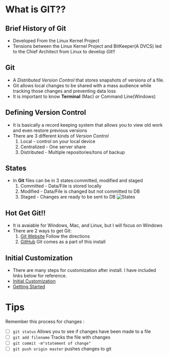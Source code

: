 # What is GIT??

## Brief History of Git

- Developed From the Linux Kernel Project
- Tensions between the Linux Kernel Project and BitKeeper(A DVCS) led
    to the Chief Architect from Linux to develop *Git!!* 

## Git

- A *Distributed Version Control* that stores snapshots of versions
    of a file.
- Git allows local changes to be shared with a mass audience while
    tracking those changes and preventing data loss
- It is important to know **Terminal** (Mac) or Command Line(Windows)

## Defining Version Control

- It is basically a record keeping system that allows you to view 
    old work and even restore previous versions
- There are 3 different kinds of *Version Control*
    1. Local - control on your local device
    2. Centralized - One server share
    3. Distributed - Multiple repositories/tons of backup

## States

- In **Git** files can be in 3 states:committed, modified and staged
    1. Committed - Data/File is stored locally
    2. Modified - Data/File is changed but not committed to DB
    3. Staged - Changes are ready to be sent to DB
![States](https://blog.udemy.com/wp-content/uploads/2015/08/image066.png)

## Hot Get Git!!

- It is avaiable for Windows, Mac, and Linux, but I will focus on Windows
- There are 2 ways to get Git:
    1. [Git Website](http://git-scm.com/download/win) Follow the directions
    2. [GitHub](http://windows.github.com) Git comes as a part of this install

## Initial Customization

- There are many steps for customization after install. I have included links below for reference.
- [Initial Customization](https://blog.udemy.com/git-tutorial-a-comprehensive-guide/)
- [Getting Started](https://git-scm.com/book/en/v2/Getting-Started-First-Time-Git-Setup)

# Tips

Remember this process for changes :

- [ ] `git status` Allows you to see if changes have been made to a file
- [ ] `git add filename` Tracks the file with changes
- [ ] `git commit -m"statement of change"`
- [ ] `git push origin master` pushes changes to git

